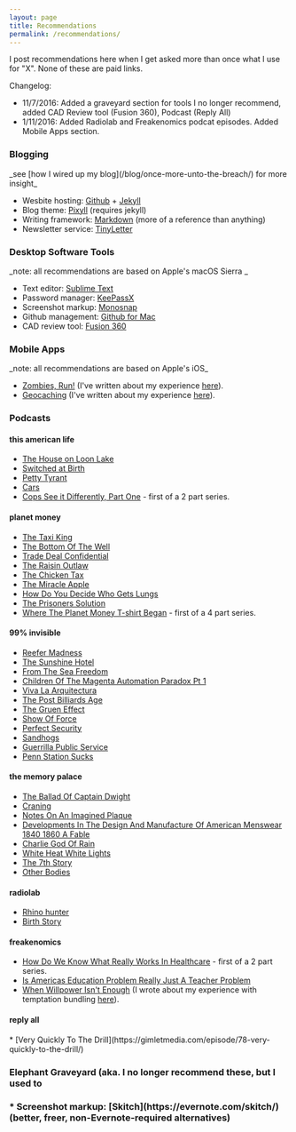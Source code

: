 ```yaml
---
layout: page
title: Recommendations
permalink: /recommendations/
---
```


I post recommendations here when I get asked more than once what I use for "X". None of these are paid links. 

Changelog:

* 11/7/2016: Added a graveyard section for tools I no longer recommend, added CAD Review tool (Fusion 360), Podcast (Reply All)
* 1/11/2016: Added Radiolab and Freakenomics podcat episodes. Added Mobile Apps section. 

<h3>Blogging</h3>
_see [how I wired up my blog](/blog/once-more-unto-the-breach/) for more insight_

* Wesbite hosting: [Github](http://github.com) + [Jekyll](http://jekyllrb.com/)
* Blog theme: [Pixyll](http://Pixyll.com) (requires jekyll)
* Writing framework: [Markdown](http://daringfireball.net/projects/markdown/syntax) (more of a reference than anything)
* Newsletter service: [TinyLetter](http://tinyletter.com/)

<h3>Desktop Software Tools</h3>
_note: all recommendations are based on Apple's macOS Sierra _

* Text editor: [Sublime Text](http://www.sublimetext.com/3)
* Password manager: [KeePassX](https://www.keepassx.org/)
* Screenshot markup: [Monosnap](https://monosnap.com/welcome)
* Github management: [Github for Mac](https://mac.github.com/)
* CAD review tool: [Fusion 360](http://www.autodesk.com/products/fusion-360/students-teachers-educators)

<h3>Mobile Apps</h3>
_note: all recommendations are based on Apple's iOS_

* [Zombies, Run!](https://zombiesrungame.com/) (I've written about my experience [here](http://robm.xyz/blog/temptation-bundling-running)).
* [Geocaching](https://www.geocaching.com/guide/) (I've written about my experience [here](http://robm.xyz/blog/temptation-bundling-running)).

<h3>Podcasts</h3>

<h4>this american life</h4>

* [The House on Loon Lake](http://www.thisamericanlife.org/radio-archives/episode/199/house-on-loon-lake)
* [Switched at Birth](http://www.thisamericanlife.org/radio-archives/episode/360/switched-at-birth) 
* [Petty Tyrant](http://www.thisamericanlife.org/radio-archives/episode/419/petty-tyrant) 
* [Cars](http://www.thisamericanlife.org/radio-archives/episode/513/129-cars) 
* [Cops See it Differently, Part One](http://www.thisamericanlife.org/radio-archives/episode/547/cops-see-it-differently-part-one) - first of a 2 part series. 

<h4>planet money</h4>

* [The Taxi King](http://www.npr.org/sections/money/2015/07/31/428157211/episode-643-the-taxi-king)
* [The Bottom Of The Well](http://www.npr.org/sections/money/2015/07/22/425392169/episode-640-the-bottom-of-the-well)
* [Trade Deal Confidential](http://www.npr.org/sections/money/2015/06/26/417851577/episode-635-trade-deal-confidential)
* [The Raisin Outlaw](http://www.npr.org/sections/money/2015/06/24/417187957/episode-478-the-raisin-outlaw)
* [The Chicken Tax](http://www.npr.org/sections/money/2015/06/12/414029929/episode-632-the-chicken-tax)
* [The Miracle Apple](http://www.npr.org/sections/money/2015/05/27/410085320/episode-627-the-miracle-apple)
* [How Do You Decide Who Gets Lungs](http://www.npr.org/sections/money/2015/04/29/403114496/episode-372-how-do-you-decide-who-gets-lungs)
* [The Prisoners Solution](http://www.npr.org/sections/money/2015/03/13/392862778/episode-610-the-prisoners-solution)
*  [Where The Planet Money T-shirt Began](http://www.npr.org/sections/money/2015/08/05/429780701/episode-496-where-the-planet-money-t-shirt-began) - first of a 4 part series. 

<h4>99% invisible</h4>

* [Reefer Madness](http://99percentinvisible.org/episode/reefer-madness/)
* [The Sunshine Hotel](http://99percentinvisible.org/episode/the-sunshine-hotel/)
* [From The Sea Freedom](http://99percentinvisible.org/episode/from-the-sea-freedom/)
* [Children Of The Magenta Automation Paradox Pt 1](http://99percentinvisible.org/episode/children-of-the-magenta-automation-paradox-pt-1/)
* [Viva La Arquitectura](http://99percentinvisible.org/episode/viva-la-arquitectura/)
* [The Post Billiards Age](http://99percentinvisible.org/episode/the-post-billiards-age/)
* [The Gruen Effect](http://99percentinvisible.org/episode/the-gruen-effect/)
* [Show Of Force](http://99percentinvisible.org/episode/show-of-force/)
* [Perfect Security](http://99percentinvisible.org/episode/perfect-security/)
* [Sandhogs](http://99percentinvisible.org/episode/sandhogs/)
* [Guerrilla Public Service](http://99percentinvisible.org/episode/guerrilla-public-service/)
* [Penn Station Sucks](http://99percentinvisible.org/episode/penn-station-sucks/)

<h4>the memory palace</h4>

* [The Ballad Of Captain Dwight](http://thememorypalace.us/2015/08/the-ballad-of-captain-dwight/)
* [Craning](http://thememorypalace.us/2015/08/craning/)
* [Notes On An Imagined Plaque](http://thememorypalace.us/2015/08/notes-on-an-imagined-plaque/)
* [Developments In The Design And Manufacture Of American Menswear 1840 1860 A Fable](http://thememorypalace.us/2015/07/developments-in-the-design-and-manufacture-of-american-menswear-1840-1860-a-fable/)
* [Charlie God Of Rain](http://thememorypalace.us/2015/07/charlie-god-of-rain/)
* [White Heat White Lights](http://thememorypalace.us/2015/07/white-heat-white-lights/)
* [The 7th Story](http://thememorypalace.us/2015/01/the-7th-story/)
* [Other Bodies](http://thememorypalace.us/2014/10/other-bodies/)

<h4>radiolab</h4>

* [Rhino hunter](http://www.radiolab.org/story/rhino-hunter/)
* [Birth Story](http://www.radiolab.org/story/birthstory/)

<h4>freakenomics</h4>

* [How Do We Know What Really Works In Healthcare](http://freakonomics.com/2015/04/02/how-do-we-know-what-really-works-in-healthcare-a-new-freakonomics-radio-podcast/) - first of a 2 part series. 
* [Is Americas Education Problem Really Just A Teacher Problem](http://freakonomics.com/2014/11/27/is-americas-education-problem-really-just-a-teacher-problem-a-new-freakonomics-radio-podcast/)
* [When Willpower Isn't Enough](http://freakonomics.com/2015/03/13/when-willpower-isnt-enough-a-new-freakonomics-radio-podcast) (I wrote about my experience with temptation bundling [here](http://robm.xyz/blog/temptation-bundling-running)).

<h4>reply all</h4>
* [Very Quickly To The Drill](https://gimletmedia.com/episode/78-very-quickly-to-the-drill/)

<h3>Elephant Graveyard (aka. I no longer recommend these, but I used to<h3>
* Screenshot markup: [Skitch](https://evernote.com/skitch/) (better, freer, non-Evernote-required alternatives)